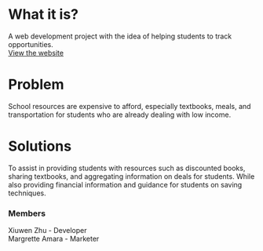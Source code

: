 
# What it is?
A web development project with the idea of helping students to track opportunities.  
[View the website](https://xiuwenz.github.io/youcandoit.github.io/)

# Problem
School resources are expensive to afford, especially textbooks, meals, and transportation for students who are already dealing with low income.

# Solutions 
To assist in providing students with resources such as discounted books, sharing textbooks, and aggregating information on deals for students. While also providing financial information and guidance for students on saving techniques.

### Members
Xiuwen Zhu - Developer  
Margrette Amara - Marketer
